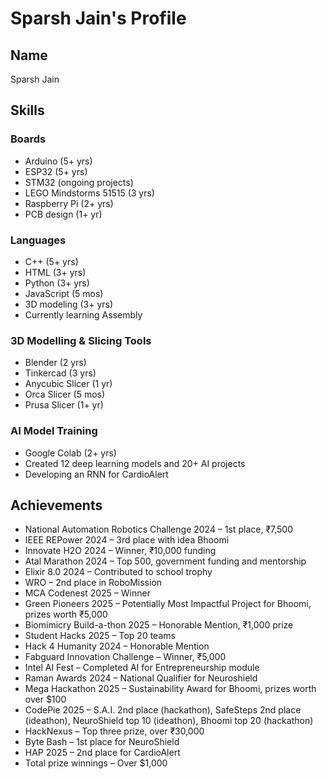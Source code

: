 # Sparsh Jain's Profile

## Name
Sparsh Jain

## Skills

### Boards
- Arduino (5+ yrs)
- ESP32 (5+ yrs)
- STM32 (ongoing projects)
- LEGO Mindstorms 51515 (3 yrs)
- Raspberry Pi (2+ yrs)
- PCB design (1+ yr)

### Languages
- C++ (5+ yrs)
- HTML (3+ yrs)
- Python (3+ yrs)
- JavaScript (5 mos)
- 3D modeling (3+ yrs)
- Currently learning Assembly

### 3D Modelling & Slicing Tools
- Blender (2 yrs)
- Tinkercad (3 yrs)
- Anycubic Slicer (1 yr)
- Orca Slicer (5 mos)
- Prusa Slicer (1+ yr)

### AI Model Training
- Google Colab (2+ yrs)
- Created 12 deep learning models and 20+ AI projects
- Developing an RNN for CardioAlert

## Achievements
- National Automation Robotics Challenge 2024 – 1st place, ₹7,500
- IEEE REPower 2024 – 3rd place with idea Bhoomi
- Innovate H2O 2024 – Winner, ₹10,000 funding
- Atal Marathon 2024 – Top 500, government funding and mentorship
- Elixir 8.0 2024 – Contributed to school trophy
- WRO – 2nd place in RoboMission
- MCA Codenest 2025 – Winner
- Green Pioneers 2025 – Potentially Most Impactful Project for Bhoomi, prizes worth ₹5,000
- Biomimicry Build-a-thon 2025 – Honorable Mention, ₹1,000 prize
- Student Hacks 2025 – Top 20 teams
- Hack 4 Humanity 2024 – Honorable Mention
- Fabguard Innovation Challenge – Winner, ₹5,000
- Intel AI Fest – Completed AI for Entrepreneurship module
- Raman Awards 2024 – National Qualifier for Neuroshield
- Mega Hackathon 2025 – Sustainability Award for Bhoomi, prizes worth over $100
- CodePie 2025 – S.A.I. 2nd place (hackathon), SafeSteps 2nd place (ideathon), NeuroShield top 10 (ideathon), Bhoomi top 20 (hackathon)
- HackNexus – Top three prize, over ₹30,000
- Byte Bash – 1st place for NeuroShield
- HAP 2025 – 2nd place for CardioAlert
- Total prize winnings – Over $1,000
